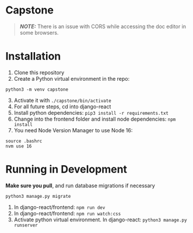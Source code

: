 # Capstone

> **_NOTE:_** There is an issue with CORS while accessing the doc editor in some browsers.

# Installation

1. Clone this repository
2. Create a Python virtual environment in the repo:
```
python3 -m venv capstone
```

3. Activate it with `./capstone/bin/activate`
4. For all future steps, cd into django-react
5. Install python dependencies: `pip3 install -r requirements.txt`
6. Change into the frontend folder and install node dependencies: `npm install`
7. You need Node Version Manager to use Node 16:
```
source .bashrc
nvm use 16
```

# Running in Development

**Make sure you pull**, and run database migrations if necessary
```
python3 manage.py migrate
```

1. In django-react/frontend: `npm run dev`
2. In django-react/frontend: `npm run watch:css`
3. Activate python virtual environment. In django-react: `python3 manage.py runserver`
